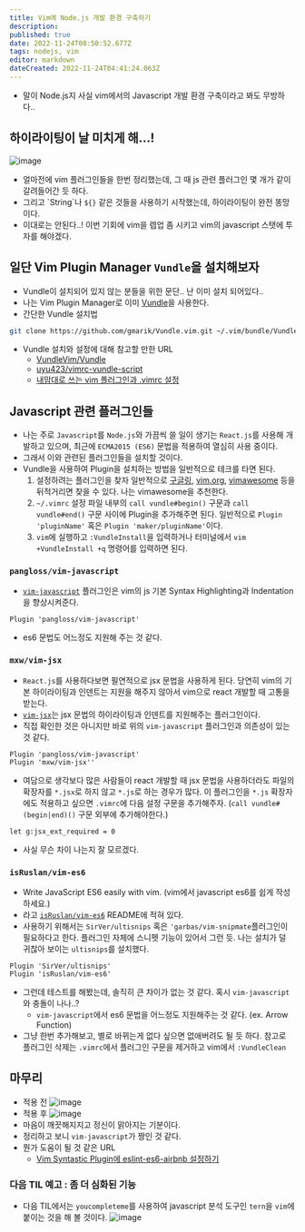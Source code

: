 ```yaml
---
title: Vim에 Node.js 개발 환경 구축하기
description: 
published: true
date: 2022-11-24T08:50:52.677Z
tags: nodejs, vim
editor: markdown
dateCreated: 2022-11-24T04:41:24.063Z
---
```


- 말이 Node.js지 사실 vim에서의 Javascript 개발 환경 구축이라고 봐도 무방하다..

## 하이라이팅이 날 미치게 해...!
![image](https://cloud.githubusercontent.com/assets/8033320/21022047/83293fc8-bdbe-11e6-80c4-588744f8ced3.png)
- 얼마전에 vim 플러그인들을 한번 정리했는데, 그 때 js 관련 플러그인 몇 개가 같이 갈려들어간 듯 하다.
- 그리고 \`String\`나 `${}` 같은 것들을 사용하기 시작했는데, 하이라이팅이 완전 똥망이다.
- 이대로는 안된다..! 이번 기회에 vim을 렙업 좀 시키고 vim의 javascript 스탯에 투자를 해야겠다.

## 일단 Vim Plugin Manager `Vundle`을 설치해보자
- Vundle이 설치되어 있지 않는 분들을 위한 문단.. 난 이미 설치 되어있다..
- 나는 Vim Plugin Manager로 이미 [Vundle](https://github.com/VundleVim/Vundle.vim)을 사용한다.
- 간단한 Vundle 설치법
```bash
git clone https://github.com/gmarik/Vundle.vim.git ~/.vim/bundle/Vundle.vim
```
- Vundle 설치와 설정에 대해 참고할 만한 URL
  - [VundleVim/Vundle](https://github.com/VundleVim/Vundle.vim)
  - [uyu423/vimrc-vundle-script](https://github.com/uyu423/vimrc-vundle-script)
  - [내맘대로 쓰는 vim 플러그인과 .vimrc 설정](http://luckyyowu.tistory.com/308)

## Javascript 관련 플러그인들
- 나는 주로 `Javascript`를 `Node.js`와 가끔씩 쓸 일이 생기는 `React.js`를 사용해 개발하고 있으며, 최근에 `ECMA2015 (ES6)` 문법을 적용하여 열심히 사용 중이다.
- 그래서 이와 관련된 플러그인들을 설치할 것이다.
- Vundle을 사용하여 Plugin을 설치하는 방법을 일반적으로 테크를 타면 된다.
  1. 설정하려는 플러그인을 찾자 일반적으로 [구글링](http://google.com), [vim.org](http://vim.org), [vimawesome](http://vimawesome.com/) 등을 뒤적거리면 찾을 수 있다. 나는 vimawesome을 추천한다.
  2. `~/.vimrc` 설정 파일 내부의 `call vundle#begin()` 구문과 `call vundle#end()` 구문 사이에 Plugin을 추가해주면 된다. 일반적으로 `Plugin 'pluginName'` 혹은 `Plugin 'maker/pluginName'`이다.
  3. `vim`에 실행하고 `:VundleInstall`을 입력하거나 터미널에서 `vim +VundleInstall +q` 명령어를 입력하면 된다.

### `pangloss/vim-javascript`
- [`vim-javascript`](https://github.com/pangloss/vim-javascript) 플러그인은 vim의 js 기본 Syntax Highlighting과 Indentation을 향상시켜준다.
```viml
Plugin 'pangloss/vim-javascript'
```
- es6 문법도 어느정도 지원해 주는 것 같다.

### `mxw/vim-jsx`
- `React.js`를 사용하다보면 필연적으로 jsx 문법을 사용하게 된다. 당연히 vim의 기본 하이라이팅과 인덴트는 지원을 해주지 않아서 vim으로 react 개발할 때 고통을 받는다.
- [`vim-jsx`](https://github.com/mxw/vim-jsx)는 jsx 문법의 하이라이팅과 인덴트를 지원해주는 플러그인이다.
- 직접 확인한 것은 아니지만 바로 위의 `vim-javascript` 플러그인과 의존성이 있는 것 같다.
```viml
Plugin 'pangloss/vim-javascript'
Plugin 'mxw/vim-jsx''
```
- 여담으로 생각보다 많은 사람들이 react 개발할 때 jsx 문법을 사용하더라도 파일의 확장자를 `*.jsx`로 하지 않고 `*.js`로 하는 경우가 많다. 이 플러그인을 `*.js` 확장자에도 적용하고 싶으면 `.vimrc`에 다음 설정 구문을 추가해주자. (`call vundle#(begin|end)()` 구문 외부에 추가해야한다.)
```viml
let g:jsx_ext_required = 0
```
- 사실 무슨 차이 나는지 잘 모르겠다.

### `isRuslan/vim-es6`
- Write JavaScript ES6 easily with vim. (vim에서 javascript es6를 쉽게 작성하세요.)
 - 라고 [`isRuslan/vim-es6`](https://github.com/isruslan/vim-es6) README에 적혀 있다.
- 사용하기 위해서는 `SirVer/ultisnips` 혹은 `'garbas/vim-snipmate`플러그인이 필요하다고 한다. 플러그인 자체에 스니펫 기능이 있어서 그런 듯. 나는 설치가 덜 귀찮아 보이는 `ultisnips`를 설치했다.
```
Plugin 'SirVer/ultisnips'
Plugin 'isRuslan/vim-es6'
```
- 그런데 테스트를 해봤는데, 솔직히 큰 차이가 없는 것 같다. 혹시 `vim-javascript`와 충돌이 나나..?
  - `vim-javascript`에서 es6 문법을 어느정도 지원해주는 것 같다. (ex. Arrow Function)
- 그냥 한번 추가해보고, 별로 바뀌는게 없다 싶으면 없애버려도 될 듯 하다. 참고로 플러그인 삭제는 `.vimrc`에서 플러그인 구문을 제거하고 vim에서 `:VundleClean`

## 마무리
- 적용 전
![image](https://cloud.githubusercontent.com/assets/8033320/21022047/83293fc8-bdbe-11e6-80c4-588744f8ced3.png)
- 적용 후
![image](https://cloud.githubusercontent.com/assets/8033320/21023587/7be32520-bdc4-11e6-96f7-1ada91775d6a.png)
- 마음이 깨끗해지지고 정신이 맑아지는 기분이다.
- 정리하고 보니 `vim-javascript`가 짱인 것 같다.
- 뭔가 도움이 될 것 같은 URL
  - [Vim Syntastic Plugin에 eslint-es6-airbnb 설정하기](http://luckyyowu.tistory.com/353)

### 다음 TIL 예고 : 좀 더 심화된 기능
- 다음 TIL에서는 `youcompleteme`를 사용하여 javascript 분석 도구인 `tern`을 `vim`에 붙이는 것을 해 볼 것이다.
![image](https://cloud.githubusercontent.com/assets/8033320/21023953/20c188d8-bdc6-11e6-9ae7-7425d013e3b3.png)
